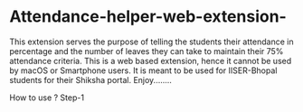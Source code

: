 # Attendance-helper-web-extension-
This extension serves the purpose of telling the students their attendance in percentage and the number of leaves they can take to maintain their 75% attendance criteria. This is a web based extension, hence it cannot be used by macOS or Smartphone users. It is meant to be used for IISER-Bhopal students for their Shiksha portal. Enjoy........

How to use ?
Step-1 
